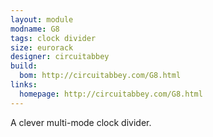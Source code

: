 ```yaml
---
layout: module
modname: G8
tags: clock divider
size: eurorack
designer: circuitabbey
build:
  bom: http://circuitabbey.com/G8.html
links:
  homepage: http://circuitabbey.com/G8.html
---
```

A clever multi-mode clock divider.